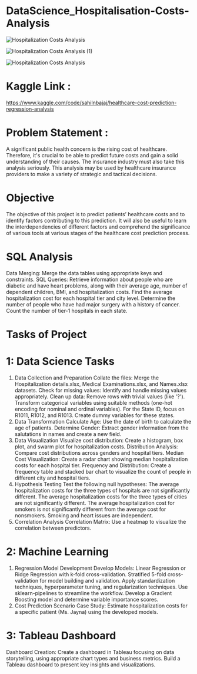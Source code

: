 # DataScience_Hospitalisation-Costs-Analysis
![Hospitalization Costs Analysis](https://github.com/user-attachments/assets/5c062e9e-6abb-43a9-8a20-ac9e1d1fb390)

![Hospitalization Costs Analysis (1)](https://github.com/user-attachments/assets/7ed6dfc6-069b-4c51-abe8-b500f5b62aba)

![Hospitalization Costs Analysis](https://github.com/user-attachments/assets/71f10fd1-2a84-4b24-b0c4-7d66a3b97b2c)

# Kaggle Link : 
https://www.kaggle.com/code/sahilnbajaj/healthcare-cost-prediction-regression-analysis


# Problem Statement : 
A significant public health concern is the rising cost of healthcare. Therefore, it's crucial to be able to predict future costs and gain a solid understanding of their causes. The
insurance industry must also take this analysis seriously. This analysis may be used by
healthcare insurance providers to make a variety of strategic and tactical decisions.

# Objective  
The objective of this project is to predict patients’ healthcare costs and to identify factors contributing to this prediction. It will also be useful to learn the interdependencies of different factors and comprehend the significance of various tools at various stages of
the healthcare cost prediction process.

# SQL Analysis
Data Merging: Merge the data tables using appropriate keys and constraints.
SQL Queries:
Retrieve information about people who are diabetic and have heart problems, along with their average age, number of dependent children, BMI, and hospitalization costs.
Find the average hospitalization cost for each hospital tier and city level.
Determine the number of people who have had major surgery with a history of cancer.
Count the number of tier-1 hospitals in each state.

# Tasks of Project
# 1: Data Science Tasks
1. Data Collection and Preparation
Collate the files: Merge the Hospitalization details.xlsx, Medical Examinations.xlsx, and Names.xlsx datasets.
Check for missing values: Identify and handle missing values appropriately.
Clean up data:
Remove rows with trivial values (like '?').
Transform categorical variables using suitable methods (one-hot encoding for nominal and ordinal variables).
For the State ID, focus on R1011, R1012, and R1013. Create dummy variables for these states.
2. Data Transformation
Calculate Age: Use the date of birth to calculate the age of patients.
Determine Gender: Extract gender information from the salutations in names and create a new field.
3. Data Visualization
Visualize cost distribution: Create a histogram, box plot, and swarm plot for hospitalization costs.
Distribution Analysis: Compare cost distributions across genders and hospital tiers.
Median Cost Visualization: Create a radar chart showing median hospitalization costs for each hospital tier.
Frequency and Distribution:
Create a frequency table and stacked bar chart to visualize the count of people in different city and hospital tiers.
4. Hypothesis Testing
Test the following null hypotheses:
The average hospitalization costs for the three types of hospitals are not significantly different.
The average hospitalization costs for the three types of cities are not significantly different.
The average hospitalization cost for smokers is not significantly different from the average cost for nonsmokers.
Smoking and heart issues are independent.
5. Correlation Analysis
Correlation Matrix: Use a heatmap to visualize the correlation between predictors.

# 2: Machine Learning

1. Regression Model Development
Develop Models:
Linear Regression or Ridge Regression with k-fold cross-validation.
Stratified 5-fold cross-validation for model building and validation.
Apply standardization techniques, hyperparameter tuning, and regularization techniques.
Use sklearn-pipelines to streamline the workflow.
Develop a Gradient Boosting model and determine variable importance scores.
2. Cost Prediction Scenario
Case Study: Estimate hospitalization costs for a specific patient (Ms. Jayna) using the developed models.


# 3: Tableau Dashboard
Dashboard Creation: Create a dashboard in Tableau focusing on data storytelling, using appropriate chart types and business metrics.
Build a Tableau dashboard to present key insights and visualizations.
